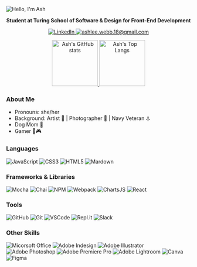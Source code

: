 ![Hello, I'm Ash](https://64.media.tumblr.com/4bc0b51a1f617b7394af8209ddaa8c08/769d452331203517-f9/s2048x3072/ba0357e12ab838f63050cd21ec49780d272ab98e.png)


<p align="center"><b>Student at Turing School of Software & Design for Front-End Development</b></p>



<div align='center'>

  <a href="https://www.linkedin.com/in/ashlee-webb-0b592199/">![LinkedIn](https://img.shields.io/badge/linkedin-%230077B5.svg?&style=for-the-badge&logo=linkedin&logoColor=white)
  </a>
  <a href="mailto:ashlee.webb.18@gmail.com">
    ![ashlee.webb.18@gmail.com](https://img.shields.io/badge/Gmail-D14836?style=for-the-badge&logo=gmail&logoColor=white)        
  </a>
  
</div>

<div align="center">
  <a href="https://github.com/ashleeawebb/github-readme-stats">
    <img alt="Ash's GitHub stats" height="125em" src="https://github-readme-stats.vercel.app/api?username=ashleeawebb&theme=gotham&show_icons=true" />
  </a>
  <a href="https://github.com/ashleeawebb/github-readme-stats">
    <img alt="Ash's Top Langs" height="125em" src="https://github-readme-stats.vercel.app/api/top-langs/?username=ashleeawebb&theme=gotham&layout=compact" />
  </a>
</div>

<div align="left">

### About Me
- Pronouns: she/her
- Background: Artist 🎨 | Photographer 📸 | Navy Veteran ⚓️
- Dog Mom 🐾
- Gamer 👾🎮

### Languages

<div>
  <img alt="JavaScript" src="https://img.shields.io/badge/javascript%20-%23323330.svg?&style=for-the-badge&logo=javascript&logoColor=%23F7DF1E"/>
  <img alt="CSS3" src="https://img.shields.io/badge/css3%20-%231572B6.svg?&style=for-the-badge&logo=css3&logoColor=white"/>
  <img alt="HTML5" src="https://img.shields.io/badge/html5%20-%23E34F26.svg?&style=for-the-badge&logo=html5&logoColor=white"/>
  <img alt="Mardown" src="https://img.shields.io/badge/Markdown-000000?style=for-the-badge&logo=markdown&logoColor=white"/>
</div>

### Frameworks & Libraries

<div> 
  <img alt="Mocha" src="https://img.shields.io/badge/Mocha-8D6748?style=for-the-badge&logo=Mocha&logoColor=white"/>
  <img alt="Chai" src="https://img.shields.io/badge/Chai-A30701?style=for-the-badge&logo=chai&logoColor=white"/>
  <img alt="NPM" src="https://img.shields.io/badge/npm-CB3837?style=for-the-badge&logo=npm&logoColor=white"/>
  <img alt="Webpack" src="https://img.shields.io/badge/webpack-%238DD6F9.svg?style=for-the-badge&logo=webpack&logoColor=black"/>
  <img alt="ChartsJS" src="https://img.shields.io/badge/chart.js-F5788D.svg?style=for-the-badge&logo=chart.js&logoColor=white"/>
  <img alt="React" src=https://img.shields.io/badge/react-%2320232a.svg?style=for-the-badge&logo=react&logoColor=%2361DAFB/>
</div> 

 ### Tools

<div>
  <img alt="GitHub" src="https://img.shields.io/badge/github-181717.svg?style=for-the-badge&logo=github&logoColor=white"/>
  <img alt="Git" src="https://img.shields.io/badge/git-F05032.svg?style=for-the-badge&logo=git&logoColor=white" alt="Git badge"/>
  <img alt="VSCode" src="https://img.shields.io/badge/VS_Code-007ACC?style=for-the-badge&logo=visual%20studio%20code&logoColor=white"/>
  <img alt="Repl.it" src="https://img.shields.io/badge/Repl.it-%230D101E.svg?style=for-the-badge&logo=replit&logoColor=white"/>
  <img alt="Slack" src="https://img.shields.io/badge/Slack-4A154B.svg?&style=for-the-badge&logo=slack&logoColor=white"/>
</div>  

### Other Skills 

<div>
  <img alt="Micorsoft Office" src="https://img.shields.io/badge/Microsoft_Office-D83B01?style=for-the-badge&logo=microsoft-office&logoColor=white"/>
  <img alt="Adobe Indesign" src="https://img.shields.io/badge/Adobe%20InDesign-EE3D8F?style=for-the-badge&logo=adobe-indesign&logoColor=white&labelColor=EE3D8F"/>
  <img alt="Adobe Illustrator" src="https://img.shields.io/badge/Adobe%20Illustrator-FF9A00?style=for-the-badge&logo=adobe-illustrator&logoColor=white&labelColor=FF9A00"/>
  <img alt="Adobe Photoshop" src="https://img.shields.io/badge/Adobe%20Photoshop-31A8FF?style=for-the-badge&logo=adobe-photoshop&logoColor=white&labelColor=2496ED"/>
  <img alt="Adobe Premiere Pro" src="https://img.shields.io/badge/Adobe%20Premiere%20Pro-9999FF?style=for-the-badge&logo=adobe-premiere-pro&logoColor=white&labelColor=9999FF"/>
  <img alt="Adobe Lightroom" src="https://img.shields.io/badge/Adobe%20Lightroom-31A8FF?style=for-the-badge&logo=adobe-lightroom&logoColor=white&labelColor=31A8FF"/>
  <img alt="Canva" src="https://img.shields.io/badge/Canva-%2300C4CC.svg?&style=for-the-badge&logo=Canva&logoColor=white"/>
  <img alt="Figma" src="https://img.shields.io/badge/Figma-F24E1E?style=for-the-badge&logo=figma&logoColor=white"/>
 </div>


<!--
**AshleeAWebb/AshleeAWebb** is a ✨ _special_ ✨ repository because its `README.md` (this file) appears on your GitHub profile.

Here are some ideas to get you started:

- 🔭 I’m currently working on ...
- 🌱 I’m currently learning ...
- 👯 I’m looking to collaborate on ...
- 🤔 I’m looking for help with ...
- 💬 Ask me about ...
- 📫 How to reach me: ...
- 😄 Pronouns: ...
- ⚡ Fun fact: ...
-->
